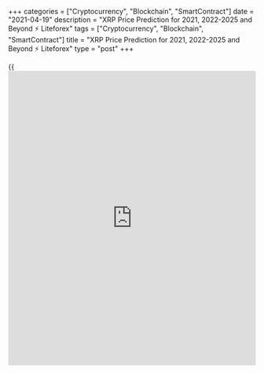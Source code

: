 +++
categories = ["Cryptocurrency", "Blockchain", "SmartContract"]
date = "2021-04-19"
description = "XRP Price Prediction for 2021, 2022-2025 and Beyond ⚡️ Liteforex"
tags = ["Cryptocurrency", "Blockchain", "SmartContract"]
title = "XRP Price Prediction for 2021, 2022-2025 and Beyond ⚡️ Liteforex"
type = "post"
+++

{{<iframe id="large-banner" src="https://www.bounty.group/#slide=18.0" width="100%" height="600" scrolling="no" style="border: 0px solid rgb(216, 221, 230); border-radius: 3px;">}}

2021-04-19

2021-04-19

XRP Price Predictions & Ripple forecast: 2021 and BeyondJana Kane

Ripple XRP is one of the world's foremost cryptos - and one of the most
intriguing. Unlike Bitcoin, Ethereum, and other big names, it does not
market itself with its decentralization. Instead, the crypto is closely
associated with several banks, investment companies, and organizations
worldwide.

This may seem counterproductive when many traders believe that the
biggest selling point of cryptocurrencies is their freedom of influence
from outside companies. However, crypto experts are increasingly arguing
that it could be the key to Ripple's success.

At the end of 2020, the company faced an SEC lawsuit that put the Ripple
future under threat. Making a Ripple price prediction has become
challenging for experts and common [investor](https://www.fintechee.com/tutorial-for-forex-trading/investor-mode/)s. Why is Ripple going up and
down? How high will Ripple go? Let's find out!

The article covers the following subjects:

## What Is Ripple Crypto and the History of XRP?

Ripple or XRP: are they synonyms or different [terms](https://www.fintechee.com/terms/)? If you are new to
the crypto market, you may have such questions in your mind. Thus, we
will start our price guide with basic [terms](https://www.fintechee.com/terms/). It will allow you to
differentiate Ripple's products.

In order for traders to understand Ripple price predictions, it is
important to know what Ripple XRP is and why it differs from most other
cryptos on the market.

Put simply, Ripple is a company that provides a payment protocol that
can be compared to a payment system, money transfer network, and
currency exchange. The protocol works with digital currencies, fiat
money, and commodities. XRP is the protocol's internal coin.

If you want to have a deeper understanding of the Ripple topic, check
the following [terms](https://www.fintechee.com/terms/).

  * XRP or Ripple is a cryptocurrency that’s powered by RippleNet. Financial institutions use the coin to provide fast transactions with low fees. 

  * RippleNet represents a payment platform. It's based on the distributed ledger database of XRP Ledger. Ripple operates the digital platform. RippleNet Cloud is used to deal with payments with one integration and a common Ripple Payment Object among RippleNet’s customers. It allows for “less friction and more standardization when customers are ready to scale.” 

  * As for the XRP Ledger, it's open-source and is based on the ledger database, not [blockchain](https://www.letsplayfx.com/blog/trade-forex-with-bitcoin/).

### About Ripple - A Crash Course on XRP

Ryan Fugger was the first person who announced the idea of Ripple. It
was in 2004. However, the protocol's real [history](https://www.fixpro.org/post/chargeless-historical-data-api-backtesting/) started only in 2012
when Jed McCaleb and Chris Larson took over the project. That time it
was not even Ripple but OpenCoin. The platform is actually called
RippleNet, while the crypto token is Ripple XRP. (It is usually listed
as XRP on exchanges).

First, it was a startup project from San Francisco; the [blockchain](https://www.letsplayfx.com/blog/trade-forex-with-bitcoin/)-like
payment system was developed. It was created as an alternative to money
transfers for the banking system, not as an opposition. Its popularity
among financial institutions grew fast, and soon the company announced
interest from leading banks. It was expected as the system enforced low-
fee fast transfers all around the world.

Most altcoins that have entered the market are designed to solve some
problems that the founders believed could ultimately limit the success
of Bitcoin, the so-called king of cryptocurrency. Many, like Bitcoin
Cash, have focused on Bitcoin's lack of scalability. However, Ripple
focused on another feature of crypto: its decentralization.

Rather than providing a way for merchants and [investor](https://www.fintechee.com/tutorial-for-forex-trading/investor-mode/)s to make
transactions online without going through a centralized financial
institution (which can be slow, potentially unsafe, and expensive),
Ripple was designed to make it easier for centralized financial
institutions to make payments. Cross-border payments can be even slower
than domestic payments, and they come with much higher transaction costs
- and companies worldwide can make hundreds of these transactions every
day.

To avoid skyrocketing transaction fees and unfavorable exchange rates,
Ripple allows companies to send and receive payments in Ripple XRP. It
offers a globalized currency that bypasses some of the problems that can
plague fiat currency and fully decentralized cryptos.

Banks apply the protocol to make cross-border transfers in real-time
using the xCurrent software solution. At the same time, Ripple (XRP) is
also available for [investor](https://www.fintechee.com/tutorial-for-forex-trading/investor-mode/)s and traders. Traders can do operations with
the cryptocurrency via trading on crypto exchanges or with the help of
brokers. The company has had [contact](https://www.playgroundfx.com/contact/)s at the [highest political and
financial levels][1] for many years. Think of the World Bank, the ECB,
the IMF, and the World Economic Forum. With rave recommendations and
being priced from all sides – what could go wrong?

## What Happened to XRP in 2020?

Before we list experts' opinions regarding XRP price forecasts and
Ripple's future, let's look at the price [history](https://www.fixpro.org/post/chargeless-historical-data-api-backtesting/) that will uncover
plenty of vital things for any [investor](https://www.fintechee.com/tutorial-for-forex-trading/investor-mode/). First, you will see what
affects the current price of XRP and in what way. And, you will catch
the current market conditions to be in the market.

During 2020, the [XRP market price][2] was relatively stable with
several medium-term bullish and bearish trends. After the upward
movement at the beginning of the year, the price was declining for a
month, from February to March. The next bullish trend occurred in July
but finished in less than a month. The main rise happened in November
when the price hit a maximum of $0.79.

Why is Ripple going up or down? If you think that something specific is
hidden behind these price movements, it's a mistake. The major Ripple
trends are positively correlated with BTC movements, so even Bitcoin
halving can affect the XRP price. The cryptocurrency repeats the trend
of the primary market.

Still, there were some certain events we should mention. Investors'
sentiments determine the price direction of any asset. Ripple
supply/demand factor plays a huge role. In April 2020, the co-founder of
Ripple Jed McCaleb sold 54 million Ripples. It's not a surprise that the
price moved down after the event became public.

New agreements with leading banks are one of the main drivers of XRP's
price. For example, in August, India's largest bank HDFC Bank Limited
joined RippleNet, in November, the second American largest bank, the
Bank of America, signed an agreement with Ripple.

In December, such leading US exchanges as Coinbase and Binance claimed
support for the upcoming airdrop of Spark tokens by Flare Networks. The
Flare airdrop took place, and 45 billion Spark tokens were distributed
among the XRP holders. The XRP price increased on the [news](https://www.letsplayfx.com/blog/forex-news-website/); however, it
was corrected shortly.

Such events have short-term market effects that aren’t visible on high
timeframes.

Well, we have come to the most significant event that is still affecting
Ripple. The SEC, the US stock market watchdog, is challenging [blockchain](https://www.letsplayfx.com/blog/trade-forex-with-bitcoin/)
company Ripple Inc. in court, along with its two top figures, CEO Brad
Garlinghouse and founder Christian Larsen. The [regulation](https://www.playgroundfx.com/blog/forex-broker-regulation/)s in the US are
tough. The Securities and Exchange Commission's accusation is that
unregistered securities worth [$1.3 billion were sold in 2013][3]. It is
an old case hanging over Ripple for as long as we can remember. Ripple
has always maintained that the digital currency is a currency instead of
a security. Because otherwise, they'd have to comply with a lot of
different rules according to American law. Many are amazed that the US
apparently wants to slaughter the goose that lays the golden eggs.

In two days, from December 22 to 23, 2020, the XRP rate dropped from
approximately $0.50 to just under $0.30. From third place as the most
important cryptocurrency, the coin moved to fourth place, behind
stablecoin Tether.

It's time to find out what is expected of Ripple in 2021 and beyond.

## XRP Price Prediction for 2021 by Crypto Experts ****

The SEC case hasn't been solved yet. It has a dramatic effect on the XRP
price. Before December 2020, Ripple was considered the third digital
currency by market cap (CoinMarketCap); now, it's in sixth place. Is
Ripple expected to rise? Look at experts' predictions. ****

### #1 TradingBeasts.com

[TradingBeasts.com ][4]expects the [XRP][2] price to be at $0.6585 in
March. The price won't change significantly at the end of the year, but
even a small estimated growth is a good sign for traders. In December
2021, the price will be at $0.6874.

### #2 Wallet Investor

[Wallet Investor][5] sees Ripple suffering during the year. From March
till the end of December, the price won't rise above $0.50. The
downtrend will start from $0.5088 on March 1, 2021, and will end in late
December, when the price will surge above $0.5020 on December 20.

### #3 Crypto Ground

The Ripple forecast of [Crypto Ground][6] can be called the most
bearish. According to the [website](https://www.playgroundfx.com/blog/website-for-forex-trading/), the XRP will hardly rise above $0.30
within the year. By 2022, the price will reach only $0.3488.

### #4 Ripple Coin News

[Ripple Coin News]7. "It is reasonable that XRP will achieve the $1.00 level by the end of this year."

### #5 Longforecast.com

Below, you can check the Ripple coin price prediction by
[Longforecast.com][8]. The source offers one of the rosiest predictions
for the XRP/USD pair. In March, the price will close at $0.82. Although
XRP will cost only 84 cents in December, during the year, Ripple will
rise above $1.

Month

|

Open

|

Low-High

|

Close

|

Mo,%

|

Total,%  
  
---|---|---|---|---|---  
  
2021  
  
Feb

|

0.47

|

0.35-0.76

|

0.71

|

51.1%

|

51.1%  
  
Mar

|

0.71

|

0.60-1.08

|

0.82

|

15.5%

|

74.5%  
  
Apr

|

0.82

|

0.82-1.02

|

0.95

|

15.9%

|

102%  
  
May

|

0.95

|

0.74-0.95

|

0.80

|

-15.8%

|

70.2%  
  
Jun

|

0.80

|

0.80-1.00

|

0.93

|

16.3%

|

97.9%  
  
Jul

|

0.93

|

0.86-1.00

|

0.93

|

0.0%

|

97.9%  
  
Aug

|

0.93

|

0.73-0.93

|

0.79

|

-15.1%

|

68.1%  
  
Sep

|

0.79

|

0.79-0.94

|

0.88

|

11.4%

|

87.2%  
  
Oct

|

0.88

|

0.88-1.09

|

1.02

|

15.9%

|

117%  
  
Nov

|

1.02

|

0.82-1.02

|

0.88

|

-13.7%

|

87.2%  
  
Dec

|

0.88

|

0.78-0.90

|

0.84

|

-4.5%

|

78.7%  
  
## Ripple Technical Analysis

Will Ripple Go Up? How High Can Ripple Go? Look at  XRP Technical
Analysis.

We shall start the [XRPUSD][2] technical analysis by exploring the
monthly Ripple price chart outlook. First, we will identify the global
trend and the key levels.

 ****

As you see from the [XRP/USD][9] [history](https://www.fixpro.org/post/chargeless-historical-data-api-backtesting/) chart, the price has been
regularly updating local highs and lows since March 2020 (see the
candlesticks above the blue trendline). Despite the powerful impulses
and sell-offs, there is a general global bullish trend.

 ****

Another important marker is surges of trade volumes marked with blue
dots in the prediction chart.

An increase in trader activity in December 2021 resulted in a failed try
to break out at level $0.17. The red candlestick’s low determinesthe
strong support level at 0.17, marked with the red line in the chart.
Note that, starting from the second half of 2019, the XRP/USD quotes
have often approached this line, but it has never consolidated below.
This fact suggests the presence of a powerful buyer in the market,
actively buying out all the orders at this level to push the price up to
the Ripple price target above.

The next, even more significant, trade volume peak points out a powerful
resistance level reached by the January candlestick high (green line).
In September 2018, the price movement already stopped at level 0.75 USD.
This level should attract large sellers, creating selling pressure.

### XRP Price Prediction for the Next Three Months

Let’s go to the technical analysis in the weekly [Ripple chart][2].

 ****

Note that most of the time, the XRP quotes have been moving within a
narrow Bollinger band. So, the price should be swinging in the range of
0.18 USD – 0.50 USD.

 ****

Having explored the[ XRPUSD][2] exchange rate [historical](https://www.fintechee.com/services/historical-data-for-forex/) data, I noticed
similar fractals, which could be conventionally divided into three
phases.

  * Red circle – consolidation with strong upward momentum.

  * Blue circle – a sharp correction, following the impulse, going down to the level where the Ripple growth started or lower.

  * Green circle – widening consolidation range with false breakouts of local highs and lows.

As you see from the chart above, this fractal in the bullish trend
features the upward price movement in a broad trading channel. However,
I can state for sure that the[][2]price finished the stage of the blue
circle. Therefore, the market should be trading sideways in the range of
0.23 USD and 0.70 USD over the next three months.

### XRP Forecast for 2021

Having carried out the fractals’ technical analysis in the Ripple
market, I offer the XRP/USD price projection for 2021.

 ****

Taking into account the width of the trading channel and the range of
Bollinger bands, I suggest the[XRPUSD][2] future price movement for
2021. I determined the range of the likely market movement by projecting
the monthly candlestick, highlighted with an orange box in the chart.

In the main, the trading scenario suggests a consolidation in the broad
range between levels 0.29 USD and 0.74 USD until late spring. The rate
is likely to retest the upper and the lower channel borders this year.
When you consider the wave sequence, there should be, first, a peak in
the zone of 0.75 USD – 0.85 USD. Next, the [XRPUSD][2] traders should
try to test the support level in the price range of 0.17 USD – 0.18 USD.

The detailed XRP price forecast for each month is in the table below:

Month

|

XRPUSD rate  
  
---|---  
  
High

|

Low  
  
February 2021

|

0.36

|

0.74  
  
March 2021

|

0.34

|

0.66  
  
April 2021

|

0.32

|

0.65  
  
May 2021

|

0.29

|

0.52  
  
June 2021

|

0.32

|

0,60  
  
July 2021

|

0.40

|

0.69  
  
August 2021

|

0.48

|

0.82  
  
September

2021

|

0.57

|

0.85  
  
October 2021

|

0.42

|

0.78  
  
November

 2021

|

0.33

|

0.68  
  
December

 2021

|

0.17

|

0.50  
  
 _The[XRPUSD][2] price technical analysis is presented by [Mikhail
Hypov][10]. _

## Weekly Elliott wave Ripple analysis as of 19.04.2021

The XRPUSD market is forming a global simple zigzag A-B-C. The first two
sub-waves of the zigzag have completed. They are the A impulse and the
down correction B in the form of a triple impulse. There is unfolding
the final bullish impulse C. At the time of writing, only the first sub-
wave [1] has completed. Let us study the most recent chart section in
more detail in the eight-hour timeframe.

There is unfolding the upward impulse wave [1], which started in January
2021. Wave [1] is composed of five sub-waves (1)-(2)-(3)-(4)-(5), where
corrective wave (4) is a contracting triangle. There is forming the
corrective down wave [2] as a simple zigzag (A)-(B)-(C). Wave (A) must
have completed, and there is forming the upward correction (B). The
price could go up to level 1.770, where wave (B) will be 76.4% of
impulse (A).

### Weekly [XRPUSD][2] trading plan:

Buy 1.358, TP 1.770

[ _XRPUSD_][2] _Elliott wave analysis is presented by an independent
analyst,_[ _Roman Onegin_][11] _._

## XRP Price Prediction for 2022 by Crypto Experts

At the end of 2020, crypto experts divided into two groups: those who
believed in Ripple’s recovery and those who wished RIP to Ripple. Let’s
see what leading crypto sources say about the Ripple future value.

### #1 TradingBeasts.com

[TradingBeasts.com predicts][4] XRP to fluctuate near $0.70 throughout
2022. At the beginning of the year, the average projected value will be
at $0.6923; in December 2022, it will move up to $0.7630. Not bad,
considering the current situation.

### #2 Wallet Investor

[Wallet Investor][5] has a similar view for the Ripple price forecast in
January 2022. The average open price, as of January 1, 2022, is $0.685.
However, the overall trend will be bearish. Ripple will end the year at
$0.612.

### #3 Crypto Ground

[Crypto Ground][6] disagrees with such a pessimistic forecast. The
source sees the bullish trend in 2022. The price will be able to hit $1
and come to 2023 at $1.0147.

### #4 Changelly

[Changelly][12] platform: “As soon as XRP reaches $1, the correction
phase may enter. The most likely zone for XRP price in 2022 is from $0.5
to $1. However, if the company gains support from the investment giants,
the XRP rate can change its direction to a new bull run.”

### #5 Longforecast.com

[Longforecast.com][8] has a bearish forecast for Ripple in 2022. The
price will decline from $0.97 to $0.59 during the year.

Month

|

Open

|

Low-High

|

Close

|

Mo,%

|

Total,%  
  
---|---|---|---|---|---  
  
2022  
  
Jan

|

0.84

|

0.84-1.04

|

0.97

|

15.5%

|

106%  
  
Feb

|

0.97

|

0.75-0.97

|

0.81

|

-16.5%

|

72.3%  
  
Mar

|

0.81

|

0.72-0.82

|

0.77

|

-4.9%

|

63.8%  
  
Apr

|

0.77

|

0.77-0.95

|

0.89

|

15.6%

|

89.4%  
  
May

|

0.89

|

0.71-0.89

|

0.76

|

-14.6%

|

61.7%  
  
Jun

|

0.76

|

0.60-0.76

|

0.64

|

-15.8%

|

36.2%  
  
Jul

|

0.64

|

0.64-0.78

|

0.73

|

14.1%

|

55.3%  
  
Aug

|

0.73

|

0.68-0.78

|

0.73

|

0.0%

|

55.3%  
  
Sep

|

0.73

|

0.57-0.73

|

0.61

|

-16.4%

|

29.8%  
  
Oct

|

0.61

|

0.47-0.61

|

0.51

|

-16.4%

|

8.5%  
  
Nov

|

0.51

|

0.51-0.63

|

0.59

|

15.7%

|

25.5%  
  
Dec

|

0.59

|

0.55-0.63

|

0.59

|

0.0%

|

25.5%  
  
## Ripple Price Prediction for 2023 by Crypto Experts

Moving further, we see that although the price of XRP won’t hit
exclusive highs, the cryptocurrency won’t disappear. What awaits the XRP
coin price in 2023? How much will it cost?

### #1 TradingBeasts.com

[TradingBeasts.com ][4]forecasts the downtrend in 2023 for the XRP
price. In January, XRP/USD will stay at $0.7710. Still, in December, the
XRP will move to $0.6844.

### #2 Wallet Investor

The [Wallet Investor][5] [website](https://www.playgroundfx.com/blog/website-for-forex-trading/) predicts the worse figures. Until mid-
January 2023, the average price will be slightly above $0.60. Until mid-
December, the price will move down, reaching lows below $0.30. A slight
recovery at the end of the year near $0.50 is possible.

### #3 Crypto Ground

[Crypto Ground][6] is still the most optimistic about the XRP price. The
cryptocurrency is anticipated to stay above $1, reaching $1.3463 by
2024.

### #4 Changelly

[Changelly][12] platform: “XRP price has a strong correlation with the
whole cryptocurrency market. It means that if Bitcoin or altcoins will
grow, then Ripple is likely to reach the previous all-time high point of
$3.84. This is a very optimistic scenario. If the SEC wins the lawsuit,
the XRP price can fall down to a couple of cents.”

### #5 Longforecast.com

[Longforecast.com][8] is bearish about Ripple in 2023. The overall
downward trend will lead the coin below 30 cents at the end of the year.

Month

|

Open

|

Low-High

|

Close

|

Mo,%

|

Total,%  
  
---|---|---|---|---|---  
  
2023  
  
Jan

|

0.59

|

0.54-0.62

|

0.58

|

-1.7%

|

23.4%  
  
Feb

|

0.58

|

0.55-0.63

|

0.59

|

1.7%

|

25.5%  
  
Mar

|

0.59

|

0.47-0.59

|

0.51

|

-13.6%

|

8.5%  
  
Apr

|

0.51

|

0.47-0.54

|

0.50

|

-2.0%

|

6.4%  
  
May

|

0.50

|

0.39-0.50

|

0.42

|

-16.0%

|

-10.6%  
  
Jun

|

0.42

|

0.33-0.42

|

0.35

|

-16.7%

|

-25.5%  
  
Jul

|

0.35

|

0.35-0.44

|

0.41

|

17.1%

|

-12.8%  
  
Aug

|

0.41

|

0.32-0.41

|

0.34

|

-17.1%

|

-27.7%  
  
Sep

|

0.34

|

0.30-0.34

|

0.32

|

-5.9%

|

-31.9%  
  
Oct

|

0.32

|

0.25-0.32

|

0.27

|

-15.6%

|

-42.6%  
  
Nov

|

0.27

|

0.21-0.27

|

0.23

|

-14.8%

|

-51.1%  
  
Dec

|

0.23

|

0.23-0.29

|

0.27

|

17.4%

|

-42.6%  
  
## Long Term XRP projections: 2025-2030

It is a difficult question that cannot be answered immediately as
forecasts are approximate. You never know what will happen to the price
tomorrow. Is it possible to predict what will be in 5-10 years? It is,
therefore, best to be aware of the latest Ripple [news](https://www.letsplayfx.com/blog/forex-news-website/). Then you know
what the project and the community are doing. To have a good
understanding of the [blockchain](https://www.letsplayfx.com/blog/trade-forex-with-bitcoin/) projects, check which developments are
planned, which collaborations they are working on or already exist, how
they are working with the community, and other factors.

Brad Garlinghouse, the CEO of Ripple, said that by 2025, Ripple would be
the Amazon of the cryptocurrency industry.

### #1 Crypto Ground

[Crypto Ground][6] believes the cryptocurrency will climb to $2 in
2025-2026. The primary trend is bullish.

### #2 Wallet Investor

The [Wallet Investor][5] [website](https://www.playgroundfx.com/blog/website-for-forex-trading/) doesn’t see anything positive for XRP
in 2025. The price will be below $0.20 during the year. However, there
is a chance it will surge to $0.40 at the end of December 2025. As for
the beginning of 2026, the price will fluctuate near $0.20.

### #3 Longforecast.com

[Longforecast.com][8] doesn’t provide such a long-term forecast. There
is only an outlook for three months of 2025 - the price will stay below
$0.30.

### #4 Smartereum

[Smartereum][13] provides one of the least realistic XRP projections. It
predicts Ripple will be able to skyrocket to $200 - $300 by 2030. Yes,
it seems crazy, but the future is unpredictable.

## How Has The Price Of Ripple Changed Over Time?

It’s wrong to check XRP price predictions without looking back at recent
and not-so-recent events. The SEC situation made that even more precise.
The Ripple price today is $1.36599. Looking at the full price chart
below, you can see how the price of XRP changed over the years and where
it stood on the day of writing, February 16, 2021, after the turbulence
it went through with the SEC.

## Is Ripple a Good Investment?

Should I invest in Ripple? Ripple: buy or sell? Maybe these questions
are still in your head. Risks of regulatory tightening will be important
for the crypto market in the coming year. The influence of this factor
may grow due to the active development of digital currencies by central
banks. Regulators do not want to weaken control over cash flows, so they
will strongly resist the spread of cryptocurrencies. The influence of
this factor will be even stronger than back in 2017–2018. The expected
development of DeFi is another risk for Ripple.

Oddly enough, the coronavirus pandemic can support the virtual market.
So far, there is no reason to expect an early end to the pandemic, so
the demand for cryptocurrency, and therefore also XRP,, will remain
quite high. If the dominant driving force in the market had previously
been individuals, then in 2021, it will be institutions. Therefore, next
year we will most likely see a smooth rise in the XRP coin. Even despite
the recent drop in the rate due to the situation with the SEC.

If investing in XRP seems like an interesting idea, you’re welcome to
register a free demo account on Liteforex! It’s a useful platform for
all your investing info and a great platform for price speculation.

Year

|

Average Price, $

|

Change, %  
  
---|---|---  
  
2021

|

0.6172

|

+18  
  
2022

|

0.7832

|

+51  
  
2023

|

1.0740

|

+100  
  
2025-2030

|

0.83

|

+60  
  
## Price chart of XRPUSD in real time mode

The content of this article reflects the author’s opinion and does not
necessarily reflect the official position of LiteForex. The material
published on this page is provided for informational purposes only and
should not be considered as the provision of investment advice for the
purposes of Directive 2004/39/EC.

Rate this article:

{{value}}

( {{count}} {{title}} )

   1. www.mdpi.com/2227-9091/8/2/49/pdf
   2. my.liteforex.com/trading/chart?symbol=XRPUSD
   3. www.sec.gov/[news](https://www.letsplayfx.com/blog/forex-news-website/)/press-release/2020-338
   4. tradingbeasts.com/price-prediction/xrp
   5. wallet[investor](https://www.fintechee.com/tutorial-for-forex-trading/investor-mode/).com/forecast/xrp-prediction-data
   6. www.cryptoground.com/ripple-price-prediction
   7. ripplecoin[news](https://www.letsplayfx.com/blog/forex-news-website/).com/ripple-price-prediction-xrp-prediction/
   8. longforecast.com/ripple-price-prediction-2018-2019-2020-2021-xrp-to-usd
   9. my.liteforex.com/trading/chart?symbol=XRPUSD
   10. www.liteforex.com/blog/?author=72
   11. www.liteforex.com/blog/?author=80
   12. changelly.com/blog/ripple-xrp-price-prediction/#XRP-Price-Prediction-2021
   13. smartereum.com/10564/ripple-price-predictions-in-10-years-latest/